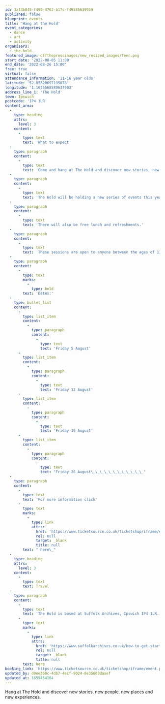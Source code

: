 ```yaml
---
id: 3af3b845-f499-4762-b17c-f49585639959
published: false
blueprint: events
title: 'Hang at the Hold'
event_categories:
  - dance
  - art
  - activity
organisers:
  - the-hold
featured_image: offthepressimages/new_resized_images/Teen.png
start_date: '2022-08-05 11:00'
end_date: '2022-08-26 15:00'
free: true
virtual: false
attendance_information: '11-16 year olds'
latitude: '52.05320697195878'
longitude: '1.1635568580637903'
address_line_1: 'The Hold'
town: Ipswich
postcode: 'IP4 1LR'
content_area:
  -
    type: heading
    attrs:
      level: 3
    content:
      -
        type: text
        text: 'What to expect'
  -
    type: paragraph
    content:
      -
        type: text
        text: 'Come and hang at The Hold and discover new stories, new people, new places and new experiences. There will be escape rooms, boat trips, art sessions, scavenger hunts, tours and more.'
  -
    type: paragraph
    content:
      -
        type: text
        text: 'The Hold will be holding a new series of events this year, aimed at empowering young people to explore their local heritage through fun activities that will contribute to their sense of place and belonging. Funded by the Holidays Activity and Food Programme, The Hold are delivering four fun Fridays, full of quests, exploration, discovery and creativity, which will allow young people to meet and make new friends and have fun.'
  -
    type: paragraph
    content:
      -
        type: text
        text: 'There will also be free lunch and refreshments.'
  -
    type: paragraph
    content:
      -
        type: text
        text: 'These sessions are open to anyone between the ages of 11 and 16 years. Sessions run 11:00 – 17:00.'
  -
    type: paragraph
    content:
      -
        type: text
        marks:
          -
            type: bold
        text: 'Dates:'
  -
    type: bullet_list
    content:
      -
        type: list_item
        content:
          -
            type: paragraph
            content:
              -
                type: text
                text: 'Friday 5 August'
      -
        type: list_item
        content:
          -
            type: paragraph
            content:
              -
                type: text
                text: 'Friday 12 August'
      -
        type: list_item
        content:
          -
            type: paragraph
            content:
              -
                type: text
                text: 'Friday 19 August'
      -
        type: list_item
        content:
          -
            type: paragraph
            content:
              -
                type: text
                text: "Friday 26 August\_\_\_\_\_\_\_\_\_\_\_\_"
  -
    type: paragraph
    content:
      -
        type: text
        text: 'For more information click'
      -
        type: text
        marks:
          -
            type: link
            attrs:
              href: 'https://www.ticketsource.co.uk/ticketshop/iframe/event.php?eventhash=e-mzjmxa&target='
              rel: null
              target: _blank
              title: null
        text: " here\_"
  -
    type: heading
    attrs:
      level: 3
    content:
      -
        type: text
        text: Travel
  -
    type: paragraph
    content:
      -
        type: text
        text: 'The Hold is based at Suffolk Archives, Ipswich IP4 1LR. For full details about The Hold, including how to get there, click '
      -
        type: text
        marks:
          -
            type: link
            attrs:
              href: 'https://www.suffolkarchives.co.uk/how-to-get-started-at-suffolk-archives/plan-your-visit/suffolk-archives-branches/ipswich-branch/'
              rel: null
              target: _blank
              title: null
        text: here
booking_link: 'https://www.ticketsource.co.uk/ticketshop/iframe/event.php?eventhash=e-mzjmxa&target='
updated_by: d0ee360c-4db7-4ecf-9024-8e35603daaef
updated_at: 1659454164
---
```

Hang at The Hold and discover new stories, new people, new places and new experiences.